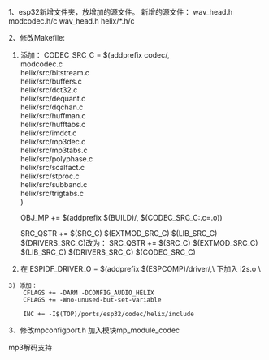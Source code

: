 1、esp32新增文件夹，放增加的源文件。
    新增的源文件：
    wav_head.h
    modcodec.h/c
		wav_head.h
		helix/*.h/c 


2、修改Makefile:
  1) 添加：
		CODEC_SRC_C = $(addprefix codec/,\
				modcodec.c \
				helix/src/bitstream.c \
				helix/src/buffers.c \
				helix/src/dct32.c \
				helix/src/dequant.c \
				helix/src/dqchan.c \
				helix/src/huffman.c \
				helix/src/hufftabs.c \
				helix/src/imdct.c \
				helix/src/mp3dec.c \
				helix/src/mp3tabs.c \
				helix/src/polyphase.c \
				helix/src/scalfact.c \
				helix/src/stproc.c \
				helix/src/subband.c \
				helix/src/trigtabs.c \
			)
		
		OBJ_MP += $(addprefix $(BUILD)/, $(CODEC_SRC_C:.c=.o))

		SRC_QSTR += $(SRC_C) $(EXTMOD_SRC_C) $(LIB_SRC_C) $(DRIVERS_SRC_C)改为：
		SRC_QSTR += $(SRC_C) $(EXTMOD_SRC_C) $(LIB_SRC_C) $(DRIVERS_SRC_C) $(CODEC_SRC_C)
     
  2) 在 ESPIDF_DRIVER_O = $(addprefix $(ESPCOMP)/driver/,\ 下加入
     i2s.o \

	3) 添加：
		CFLAGS += -DARM -DCONFIG_AUDIO_HELIX
		CFLAGS += -Wno-unused-but-set-variable

		INC += -I$(TOP)/ports/esp32/codec/helix/include

3、修改mpconfigport.h
  加入模块mp_module_codec

mp3解码支持



    